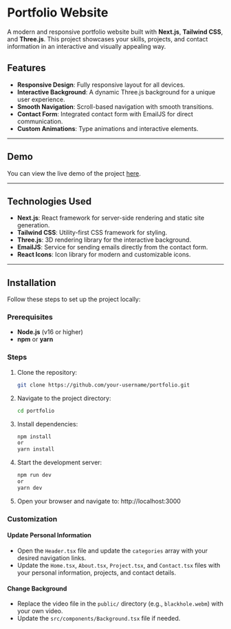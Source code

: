 # Portfolio Website

A modern and responsive portfolio website built with **Next.js**, **Tailwind CSS**, and **Three.js**. This project showcases your skills, projects, and contact information in an interactive and visually appealing way.

## Features

- **Responsive Design**: Fully responsive layout for all devices.
- **Interactive Background**: A dynamic Three.js background for a unique user experience.
- **Smooth Navigation**: Scroll-based navigation with smooth transitions.
- **Contact Form**: Integrated contact form with EmailJS for direct communication.
- **Custom Animations**: Type animations and interactive elements.

---

## Demo

You can view the live demo of the project [here](https://dqp-portfolio.vercel.app/).

---

## Technologies Used

- **Next.js**: React framework for server-side rendering and static site generation.
- **Tailwind CSS**: Utility-first CSS framework for styling.
- **Three.js**: 3D rendering library for the interactive background.
- **EmailJS**: Service for sending emails directly from the contact form.
- **React Icons**: Icon library for modern and customizable icons.

---

## Installation

Follow these steps to set up the project locally:

### Prerequisites

- **Node.js** (v16 or higher)
- **npm** or **yarn**

### Steps

1. Clone the repository:
    ```bash
    git clone https://github.com/your-username/portfolio.git
2. Navigate to the project directory:
    ```bash
    cd portfolio
3. Install dependencies:
    ```bash
    npm install
    or
    yarn install
4. Start the development server:
    ```bash
    npm run dev
    or
    yarn dev
5. Open your browser and navigate to:
    http://localhost:3000

### Customization

#### Update Personal Information
- Open the `Header.tsx` file and update the `categories` array with your desired navigation links.
- Update the `Home.tsx`, `About.tsx`, `Project.tsx`, and `Contact.tsx` files with your personal information, projects, and contact details.

#### Change Background
- Replace the video file in the `public/` directory (e.g., `blackhole.webm`) with your own video.
- Update the `src/components/Background.tsx` file if needed.
